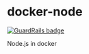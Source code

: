 docker-node
===========

[![GuardRails badge](https://badges.production.guardrails.io/moul/docker-node.svg)](https://www.guardrails.io)

Node.js in docker
